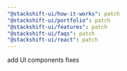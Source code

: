 ```yaml
---
"@stackshift-ui/how-it-works": patch
"@stackshift-ui/portfolio": patch
"@stackshift-ui/features": patch
"@stackshift-ui/faqs": patch
"@stackshift-ui/react": patch
---
```


add UI components fixes
